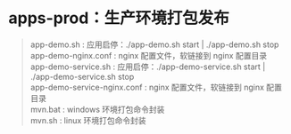 # apps-prod：生产环境打包发布

> app-demo.sh : 应用启停：./app-demo.sh start | ./app-demo.sh stop  
> app-demo-nginx.conf : nginx 配置文件，软链接到 nginx 配置目录  
> app-demo-service.sh : 应用启停：./app-demo-service.sh start | ./app-demo-service.sh stop  
> app-demo-service-nginx.conf : nginx 配置文件，软链接到 nginx 配置目录  
> mvn.bat : windows 环境打包命令封装  
> mvn.sh : linux 环境打包命令封装  

